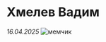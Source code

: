 # Хмелев Вадим
*16.04.2025*
![мемчик]([https://avatars.dzeninfra.ru/get-zen_doc/9648650/pub_643bd6a5b942af024d999755_643bd75819c01e7b0b1f9e4b/scale_1200](https://avatars.mds.yandex.net/i?id=63ee7b427a3d462a4b62f544e590c336487719b6-12528217-images-thumbs&n=13))
